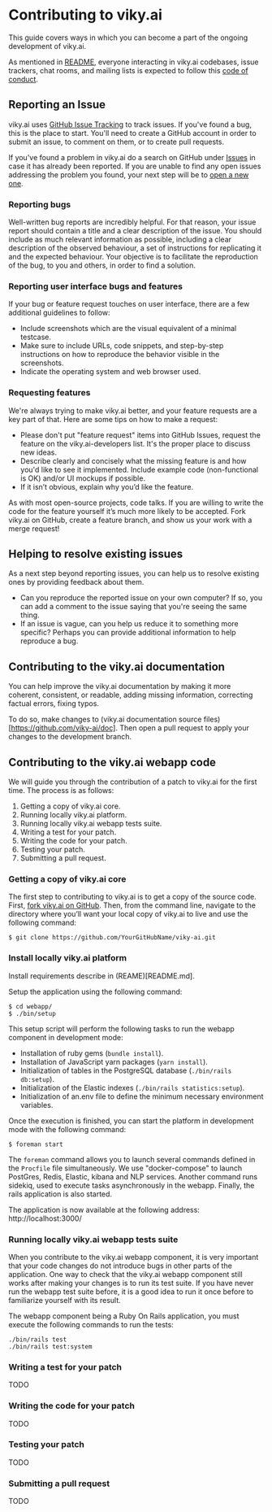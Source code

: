 # Contributing to viky.ai

This guide covers ways in which you can become a part of the ongoing development of viky.ai.

As mentioned in [README](README.md), everyone interacting in viky.ai codebases, issue trackers, chat rooms, and mailing lists is expected to follow this [code of conduct](CODE_OF_CONDUCT.md).

## Reporting an Issue

viky.ai uses [GitHub Issue Tracking](https://github.com/viky-ai/viky-ai/issues) to track issues. If you've found a bug, this is the place to start. You'll need to create a GitHub account in order to submit an issue, to comment on them, or to create pull requests.

If you've found a problem in viky.ai do a search on GitHub under [Issues](https://github.com/viky-ai/viky-ai/issues) in case it has already been reported. If you are unable to find any open issues addressing the problem you found, your next step will be to [open a new one](https://github.com/viky-ai/viky-ai/issues/new).

### Reporting bugs

Well-written bug reports are incredibly helpful. For that reason, your issue report should contain a title and a clear description of the issue. You should include as much relevant information as possible, including a clear description of the observed behaviour, a set of instructions for replicating it and the expected behaviour. Your objective is to facilitate the reproduction of the bug, to you and others, in order to find a solution.

### Reporting user interface bugs and features

If your bug or feature request touches on user interface, there are a few additional guidelines to follow:

* Include screenshots which are the visual equivalent of a minimal testcase.
* Make sure to include URLs, code snippets, and step-by-step instructions on how to reproduce the behavior visible in the screenshots.
* Indicate the operating system and web browser used.

### Requesting features

We're always trying to make viky.ai better, and your feature requests are a key part of that. Here are some tips on how to make a request:

* Please don't put "feature request" items into GitHub Issues, request the feature on the viky.ai-developers list. It's the proper place to discuss new ideas.
* Describe clearly and concisely what the missing feature is and how you'd like to see it implemented. Include example code (non-functional is OK) and/or UI mockups if possible.
* If it isn’t obvious, explain why you’d like the feature.

As with most open-source projects, code talks. If you are willing to write the code for the feature yourself it’s much more likely to be accepted. Fork viky.ai on GitHub, create a feature branch, and show us your work with a merge request!

## Helping to resolve existing issues

As a next step beyond reporting issues, you can help us to resolve existing ones by providing feedback about them.

* Can you reproduce the reported issue on your own computer? If so, you can add a comment to the issue saying that you're seeing the same thing.
* If an issue is vague, can you help us reduce it to something more specific? Perhaps you can provide additional information to help reproduce a bug.

## Contributing to the viky.ai documentation

You can help improve the viky.ai documentation by making it more coherent, consistent, or readable, adding missing information, correcting factual errors, fixing typos.

To do so, make changes to (viky.ai documentation source files)[https://github.com/viky-ai/doc]. Then open a pull request to apply your changes to the development branch.

## Contributing to the viky.ai webapp code

We will guide you through the contribution of a patch to viky.ai for the first time. The process is as follows:

1. Getting a copy of viky.ai core.
2. Running locally viky.ai platform.
3. Running locally viky.ai webapp tests suite.
4. Writing a test for your patch.
5. Writing the code for your patch.
6. Testing your patch.
7. Submitting a pull request.

### Getting a copy of viky.ai core

The first step to contributing to viky.ai is to get a copy of the source code. First, [fork viky.ai on GitHub](https://github.com/viky.ai/viky.ai/fork). Then, from the command line, navigate to the directory where you’ll want your local copy of viky.ai to live and use the following command:

    $ git clone https://github.com/YourGitHubName/viky-ai.git

### Install locally viky.ai platform

Install requirements describe in (REAME)[README.md].

Setup the application using the following command:

    $ cd webapp/
    $ ./bin/setup

This setup script will perform the following tasks to run the webapp component in development mode:

* Installation of ruby gems (`bundle install`).
* Installation of JavaScript yarn packages (`yarn install`).
* Initialization of tables in the PostgreSQL database (`./bin/rails db:setup`).
* Initialization of the Elastic indexes (`./bin/rails statistics:setup`).
* Initialization of an.env file to define the minimum necessary environment variables.

Once the execution is finished, you can start the platform in development mode with the following command:

    $ foreman start

The `foreman` command allows you to launch several commands defined in the `Procfile` file simultaneously. We use "docker-compose" to launch PostGres, Redis, Elastic, kibana and NLP services. Another command runs sidekiq, used to execute tasks asynchronously in the webapp. Finally, the rails application is also started.

The application is now available at the following address: http://localhost:3000/

### Running locally viky.ai webapp tests suite

When you contribute to the viky.ai webapp component, it is very important that your code changes do not introduce bugs in other parts of the application. One way to check that the viky.ai webapp component still works after making your changes is to run its test suite. If you have never run the webapp test suite before, it is a good idea to run it once before to familiarize yourself with its result.

The webapp component being a Ruby On Rails application, you must execute the following commands to run the tests:

    ./bin/rails test
    ./bin/rails test:system

### Writing a test for your patch

TODO

### Writing the code for your patch

TODO

### Testing your patch

TODO

### Submitting a pull request

TODO
